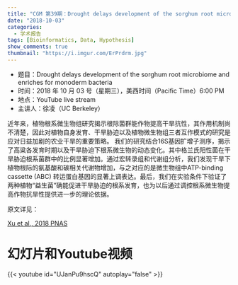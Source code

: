 ```yaml
---
title: "CGM 第39期：Drought delays development of the sorghum root microbiome and enriches for monoderm bacteria"
date: "2018-10-03"
categories:
  - 学术报告
tags: [Bioinformatics, Data, Hypothesis]
show_comments: true
thumbnail: "https://i.imgur.com/ErPrdrm.jpg"
---
```


- 题目：Drought delays development of the sorghum root microbiome and enriches for monoderm bacteria
- 时间：2018 年 10 月 03 号（星期三），美西时间（Pacific Time）6:00 PM
- 地点：YouTube live stream 
- 主讲人：徐凌（UC Berkeley）

近年来，植物根系微生物组研究揭示根际菌群能作物提高干旱抗性，其作用机制尚不清楚，因此对植物自身发育、干旱胁迫以及植物微生物组三者互作模式的研究是应对日益加剧的农业干旱的重要策略。 我们的研究结合16S基因扩增子测序，揭示了高粱各发育时期以及干旱胁迫下根系微生物的动态变化。其中格兰氏阳性菌在干旱胁迫根系菌群中的比例显著增加。通过宏转录组和代谢组分析，我们发现干旱下植物根际的氨基酸和碳相关代谢物增加，与之对应的是微生物组中ATP-binding cassette (ABC) 转运蛋白基因的显著上调表达。最后，我们在实验条件下验证了两种植物“益生菌”确能促进干旱胁迫的根系发育，也为以后通过调控根系微生物提高作物抗旱性提供进一步的理论依据。

原文详见：

[Xu et al., 2018 PNAS](http://www.pnas.org/content/early/2018/04/13/1717308115)

# 幻灯片和Youtube视频

{{< youtube id="UJanPu9hscQ" autoplay="false" >}}

